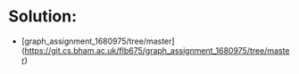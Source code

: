 # Solution:

  * [graph_assignment_1680975/tree/master]
    (https://git.cs.bham.ac.uk/flb675/graph_assignment_1680975/tree/master)


  
